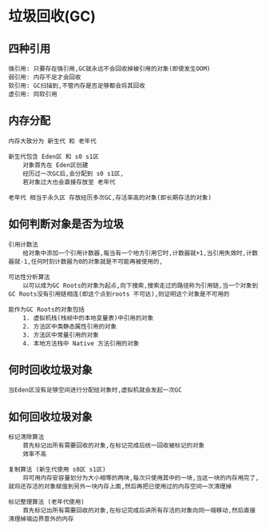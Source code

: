 
# 垃圾回收(GC)

## 四种引用

    强引用: 只要存在强引用,GC就永远不会回收掉被引用的对象(即使发生OOM)
    弱引用: 内存不足才会回收
    软引用: GC扫描到,不管内存是否足够都会将其回收
    虚引用: 同软引用
    
## 内存分配
    内存大致分为 新生代 和 老年代

    新生代包含 Eden区 和 s0 s1区
        对象首先在 Eden区创建
        经历过一次GC后,会分配到 s0 s1区,
        若对象过大也会直接存放至 老年代

    老年代 相当于永久区 存放经历多次GC,存活率高的对象(即长期存活的对象)

## 如何判断对象是否为垃圾

    引用计数法
        给对象中添加一个引用计数器,每当有一个地方引用它时,计数器就+1,当引用失效时,计数器就-1,任何时刻计数器为0的对象就是不可能再被使用的,

    可达性分析算法
        以可以成为GC Roots的对象为起点,向下搜索,搜索走过的路径称为引用链,当一个对象到GC Roots没有引用链相连(即这个点到roots 不可达),则证明这个对象是不可用的
        
    能作为GC Roots的对象包括
        1. 虚拟机栈(栈帧中的本地变量表)中引用的对象
        2. 方法区中类静态属性引用的对象
        3. 方法区中常量引用的对象
        4. 本地方法栈中 Native 方法引用的对象

## 何时回收垃圾对象

    当Eden区没有足够空间进行分配给对象时,虚拟机就会发起一次GC

## 如何回收垃圾对象

    标记清除算法
        首先标记出所有需要回收的对象,在标记完成后统一回收被标记的对象
        效率不高

    复制算法 (新生代使用 s0区 s1区)
        将可用内存安容量划分为大小相等的两块,每次只使用其中的一块,当这一块的内存用完了,就将还存活的对象赋值到另外一块内存上面,然后再把已使用过的内存空间一次清理掉

    标记整理算法 (老年代使用)
        首先标记出所有需要回收的对象,在标记完成后讲所有存活的对象向同一端移动,然后直接清理掉端边界意外的内存
